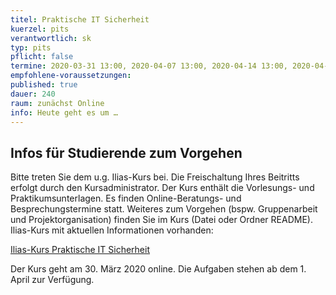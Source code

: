 ```yaml
---
titel: Praktische IT Sicherheit
kuerzel: pits
verantwortlich: sk
typ: pits
pflicht: false
termine: 2020-03-31 13:00, 2020-04-07 13:00, 2020-04-14 13:00, 2020-04-21 13:00, 2020-04-28 13:00, 2020-05-05 13:00, 2020-05-19 13:00, 2020-05-26 13:00, 2020-06-09 13:00, 2020-06-16 13:00, 2020-06-23 13:00, 2020-06-30 13:00, 2020-07-07 13:00
empfohlene-voraussetzungen: 
published: true
dauer: 240
raum: zunächst Online
info: Heute geht es um …
---
```


## Infos für Studierende zum Vorgehen
Bitte treten Sie dem u.g. Ilias-Kurs bei. Die Freischaltung Ihres Beitritts erfolgt durch den Kursadministrator. Der Kurs enthält die Vorlesungs- und Praktikumsunterlagen. Es finden Online-Beratungs- und Besprechungstermine statt. Weiteres zum Vorgehen (bspw. Gruppenarbeit und Projektorganisation) finden Sie im Kurs (Datei oder Ordner README).
Ilias-Kurs mit aktuellen Informationen vorhanden:

[Ilias-Kurs Praktische IT Sicherheit](https://ilias.th-koeln.de/goto.php?target=crs_772146&client_id=ILIAS_FH_Koeln)

Der Kurs geht am 30. März 2020 online. Die Aufgaben stehen ab dem 1. April zur Verfügung.